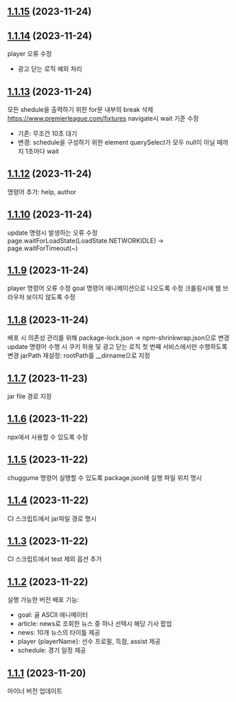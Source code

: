 ## [1.1.15](https://github.com/CHUGGU-ME/CHUGGU-ME-v2/compare/v1.1.14...v1.1.15) (2023-11-24)



## [1.1.14](https://github.com/CHUGGU-ME/CHUGGU-ME-v2/compare/v1.1.13...v1.1.14) (2023-11-24)
player 오류 수정
 - 광고 닫는 로직 예외 처리


## [1.1.13](https://github.com/CHUGGU-ME/CHUGGU-ME-v2/compare/v1.1.12...v1.1.13) (2023-11-24)
모든 shedule을 출력하기 위한 for문 내부의 break 삭제
https://www.premierleague.com/fixtures navigate시 wait 기준 수정
 - 기존: 무조건 10초 대기
 - 변경: schedule을 구성하기 위한 element querySelect가 모두 null이 아닐 때까지 1초마다 wait


## [1.1.12](https://github.com/CHUGGU-ME/CHUGGU-ME-v2/compare/v1.1.11...v1.1.12) (2023-11-24)
명령어 추가: help, author


## [1.1.10](https://github.com/CHUGGU-ME/CHUGGU-ME-v2/compare/v1.1.9...v1.1.10) (2023-11-24)
update 명령시 발생하는 오류 수정 page.waitForLoadState(LoadState.NETWORKIDLE) -> page.waitForTimeout(~)


## [1.1.9](https://github.com/CHUGGU-ME/CHUGGU-ME-v2/compare/v1.1.8...v1.1.9) (2023-11-24)
player 명령어 오류 수정
goal 명령어 애니메이션으로 나오도록 수정
크롤링시에 웹 브라우저 보이지 않도록 수정


## [1.1.8](https://github.com/CHUGGU-ME/CHUGGU-ME-v2/compare/v1.1.7...v1.1.8) (2023-11-24)
배포 시 의존성 관리를 위해 package-lock.json -> npm-shrinkwrap.json으로 변경
update 명령어 수행 시 쿠키 허용 및 광고 닫는 로직 첫 번째 서비스에서만 수행하도록 변경
jarPath 재설정: rootPath를 __dirname으로 지정


## [1.1.7](https://github.com/CHUGGU-ME/CHUGGU-ME-v2/compare/v1.1.6...v1.1.7) (2023-11-23)
jar file 경로 지정 


## [1.1.6](https://github.com/CHUGGU-ME/CHUGGU-ME-v2/compare/v1.1.5...v1.1.6) (2023-11-22)
npx에서 사용할 수 있도록 수정


## [1.1.5](https://github.com/CHUGGU-ME/CHUGGU-ME-v2/compare/v1.1.4...v1.1.5) (2023-11-22)
chuggume 명령어 실행할 수 있도록 package.json에 실행 파일 위치 명시


## [1.1.4](https://github.com/CHUGGU-ME/CHUGGU-ME-v2/compare/v1.1.3...v1.1.4) (2023-11-22)
CI 스크립트에서 jar파일 경로 명시


## [1.1.3](https://github.com/CHUGGU-ME/CHUGGU-ME-v2/compare/v1.1.2...v1.1.3) (2023-11-22)
CI 스크립트에서 test 제외 옵션 추가


## [1.1.2](https://github.com/CHUGGU-ME/CHUGGU-ME-v2/compare/v1.1.1...v1.1.2) (2023-11-22)
실행 가능한 버전 배포
기능: 
 - goal: 골 ASCII 애니메이터
 - article: news로 조회한 뉴스 중 하나 선택시 해당 기사 팝업 
 - news: 10개 뉴스의 타이틀 제공
 - player {playerName}: 선수 프로필, 득점, assist 제공
 - schedule: 경기 일정 제공


## [1.1.1](https://github.com/CHUGGU-ME/CHUGGU-ME-v2/compare/v1.1.0...v1.1.1) (2023-11-20)
마이너 버전 업데이트



